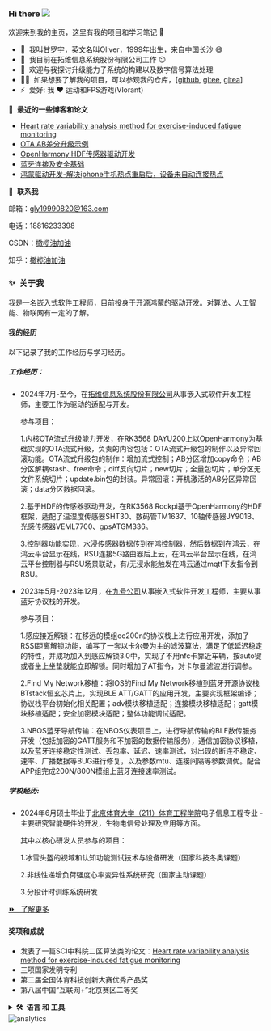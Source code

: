 ### Hi there <a href="https://www.gautamkrishnar.com/"><img src="https://media.giphy.com/media/hvRJCLFzcasrR4ia7z/giphy.gif" width="5%"></a>
欢迎来到我的主页，这里有我的项目和学习笔记 :rofl:

- 🔭 &nbsp;我叫甘罗宇，英文名叫Oliver，1999年出生，来自中国长沙 :smile:
- 🌱 &nbsp;我目前在拓维信息系统股份有限公司工作 :wink:
- 💬 &nbsp;欢迎与我探讨升级能力子系统的构建以及数字信号算法处理
- 👨‍💻 &nbsp;如果想要了解我的项目，可以参观我的仓库，[[github](https://github.com/luoyugan), [gitee](https://gitee.com/gan-luoyu), [gitea](https://gitea.openvalley.net/LuoyuGan)]
- ⚡ &nbsp;爱好: 我 :heart: 运动和FPS游戏(Vlorant)

📕 &nbsp;**最近的一些博客和论文**
<!-- BLOG-POST-LIST:START -->
- [Heart rate variability analysis method for exercise-induced fatigue monitoring](https://www.sciencedirect.com/science/article/abs/pii/S1746809424000247)
- [OTA AB差分升级示例](https://blog.csdn.net/weixin_62941746/article/details/144419107?spm=1001.2014.3001.5502)
- [OpenHarmony HDF传感器驱动开发](https://blog.csdn.net/weixin_62941746/article/details/143566898?spm=1001.2014.3001.5502)
- [蓝牙连接及安全基础](https://blog.csdn.net/weixin_62941746/article/details/131833542?spm=1001.2014.3001.5502)
- [鸿蒙驱动开发-解决iphone手机热点重启后，设备未自动连接热点](https://blog.csdn.net/weixin_62941746/article/details/140991425?spm=1001.2014.3001.5502)
<!-- BLOG-POST-LIST:END -->

🔗 &nbsp;**联系我**

邮箱：gly19990820@163.com

电话：18816233398

CSDN：[橄榄油加油](https://blog.csdn.net/weixin_62941746?type=blog)

知乎：[橄榄油加油](https://www.zhihu.com/people/gan-luo-yu-93)

### ✨&nbsp; 关于我

我是一名嵌入式软件工程师，目前投身于开源鸿蒙的驱动开发。对算法、人工智能、物联网有一定的了解。


#### 我的经历
以下记录了我的工作经历与学习经历。

##### 工作经历：
- 2024年7月-至今，在[拓维信息系统股份有限公司](https://www.talkweb.com.cn/)从事嵌入式软件开发工程师，主要工作为驱动的适配与开发。

  参与项目：

  1.内核OTA流式升级能力开发，在RK3568 DAYU200上以OpenHarmony为基础实现的OTA流式升级，负责的内容包括：OTA流式升级包的制作以及异常回滚功能。OTA流式升级包的制作：增加流式控制；AB分区增加copy命令；AB分区解耦stash、free命令；diff反向切片；new切片；全量包切片；单分区无文件系统切片；update.bin包的封装。异常回滚：开机激活的AB分区异常回滚；data分区数据回滚。

  2.基于HDF的传感器驱动开发，在RK3568 Rockpi基于OpenHarmony的HDF框架，适配了温湿度传感器SHT30、数码管TM1637、10轴传感器JY901B、光感传感器VEML7700、gpsATGM336。

  3.控制器功能实现，水浸传感器数据传到在鸿控制器，然后数据到在鸿云，在鸿云平台显示在线，RSU连接5G路由器后上云，在鸿云平台显示在线，在鸿云平台控制器与RSU场景联动，有/无浸水能触发在鸿云通过mqtt下发指令到RSU。

- 2023年5月-2023年12月，在[九号公司](https://www.ninebot.com/)从事嵌入式软件开发工程师，主要从事蓝牙协议栈的开发。
  
  参与项目：

  1.感应接近解锁：在移远的模组ec200n的协议栈上进行应用开发，添加了RSSI距离解锁功能，编写了一套以卡尔曼为主的滤波算法，满足了低延迟稳定的特性，并成功加⼊到感应解锁3.0中，实现了不用nfc卡靠近车辆，按auto键或者坐上坐垫就能立即解锁。同时增加了AT指令，对卡尔曼滤波进行调参。

  2.Find My Network移植：将IOS的Find My Network移植到蓝牙开源协议栈BTstack恒玄芯片上，实现BLE ATT/GATT的应用开发，主要实现框架编译；协议栈平台初始化相关配置；adv模块移植适配；连接模块移植适配；gatt模块移植适配；安全加密模块适配；整体功能调试适配。

  3.NBOS蓝牙导航传输：在NBOS仪表项目上，进行导航传输的BLE数传服务开发（包括加密的GATT服务和不加密的数据传输服务），通信加密协议移植，以及蓝牙连接稳定性测试、丢包率、延迟、速率测试，对出现的断连不稳定、速率、广播数据等BUG进行修复，以及参数mtu、连接间隔等参数调优。配合APP组完成200N/800N模组上蓝牙连接速率测试。

##### 学校经历:
- 2024年6月硕士毕业于[北京体育大学（211）体育工程学院](https://sse.bsu.edu.cn/index.htm)电子信息工程专业 - 主要研究智能硬件的开发，生物电信号处理及应用等方面。

  其中以核心研发人员参与的项目：

  1.冰雪头盔的视域和认知功能测试技术与设备研发（国家科技冬奥课题）

  2.非线性递增负荷强度心率变异性系统研究（国家主动课题）

  3.分段计时训练系统研发

[⏩ &nbsp; 了解更多](https://github.com/luoyugan?tab=repositories) 


#### 奖项和成就
- 发表了一篇SCI中科院二区算法类的论文：[Heart rate variability analysis method for exercise-induced fatigue monitoring](https://www.sciencedirect.com/science/article/abs/pii/S1746809424000247)
- 三项国家发明专利
- 第二届全国体育科技创新大赛优秀产品奖
- 第八届中国“互联网+”北京赛区二等奖
  
<details>
  <summary><b>🛠️&nbsp;&nbsp;语言&nbsp;和&nbsp;工具</b></summary>
  <br/>
  <p align="left"> <a href="https://www.cprogramming.com/" target="_blank"> <img src="https://raw.githubusercontent.com/devicons/devicon/master/icons/c/c-original.svg" alt="c" width="40" height="40"/> </a> <a href="https://www.w3schools.com/cpp/" target="_blank"> <img src="https://raw.githubusercontent.com/devicons/devicon/master/icons/cplusplus/cplusplus-original.svg" alt="cplusplus" width="40" height="40"/> </a> <a href="https://www.linux.org/" target="_blank"> <img src="https://raw.githubusercontent.com/devicons/devicon/master/icons/linux/linux-original.svg" alt="linux" width="40" height="40"/> </a> <a href="https://www.mongodb.com/" target="_blank"> <img src="https://raw.githubusercontent.com/devicons/devicon/master/icons/mongodb/mongodb-original-wordmark.svg" alt="mongodb" width="40" height="40"/> </a> <a href="https://www.python.org" target="_blank"> <img src="https://raw.githubusercontent.com/devicons/devicon/master/icons/python/python-original.svg" alt="python" width="40" height="40"/> </a> <a href="https://git-scm.com/" target="_blank"> <img src="https://www.vectorlogo.zone/logos/git-scm/git-scm-icon.svg" alt="git" width="40" height="40"/> </a> </p>

</details>

<img alt='analytics' src='https://profile-counter.glitch.me/gautamkrishnar/count.svg' width='0px'>
